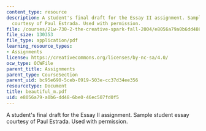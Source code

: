 ```yaml
---
content_type: resource
description: A student's final draft for the Essay II assignment. Sample student essay
  courtesy of Paul Estrada. Used with permission.
file: /courses/21w-730-2-the-creative-spark-fall-2004/e8056a79a0b6dd486be046ec507fd0f5_beautiful_m.pdf
file_size: 130353
file_type: application/pdf
learning_resource_types:
- Assignments
license: https://creativecommons.org/licenses/by-nc-sa/4.0/
ocw_type: OCWFile
parent_title: Assignments
parent_type: CourseSection
parent_uid: bc95e690-5ceb-0919-503e-cc37d34ee356
resourcetype: Document
title: beautiful_m.pdf
uid: e8056a79-a0b6-dd48-6be0-46ec507fd0f5
---
```

A student's final draft for the Essay II assignment. Sample student essay courtesy of Paul Estrada. Used with permission.